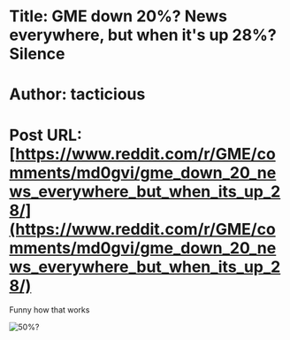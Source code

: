 # Title: GME down 20%? News everywhere, but when it's up 28%? Silence
# Author: tacticious
# Post URL: [https://www.reddit.com/r/GME/comments/md0gvi/gme_down_20_news_everywhere_but_when_its_up_28/](https://www.reddit.com/r/GME/comments/md0gvi/gme_down_20_news_everywhere_but_when_its_up_28/)


Funny how that works

![50%?](https://i.pinimg.com/originals/9e/a2/7c/9ea27cfc2db7c9d86afcbbd5c166a214.jpg)